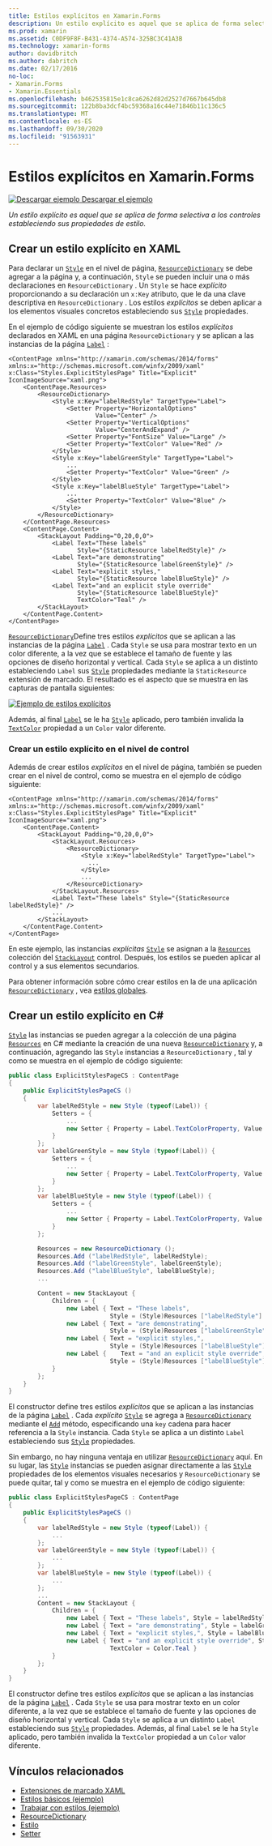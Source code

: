 ```yaml
---
title: Estilos explícitos en Xamarin.Forms
description: Un estilo explícito es aquel que se aplica de forma selectiva a los controles estableciendo sus propiedades de estilo. En este artículo se explica cómo consumir estilos explícitos en una Xamarin.Forms aplicación.
ms.prod: xamarin
ms.assetid: C0DF9F8F-B431-4374-A574-325BC3C41A3B
ms.technology: xamarin-forms
author: davidbritch
ms.author: dabritch
ms.date: 02/17/2016
no-loc:
- Xamarin.Forms
- Xamarin.Essentials
ms.openlocfilehash: b462535815e1c8ca6262d82d2527d7667b645db8
ms.sourcegitcommit: 122b8ba3dcf4bc59368a16c44e71846b11c136c5
ms.translationtype: MT
ms.contentlocale: es-ES
ms.lasthandoff: 09/30/2020
ms.locfileid: "91563931"
---
```

# <a name="explicit-styles-in-no-locxamarinforms"></a>Estilos explícitos en Xamarin.Forms

[![Descargar ejemplo](~/media/shared/download.png) Descargar el ejemplo](https://docs.microsoft.com/samples/xamarin/xamarin-forms-samples/userinterface-styles-basicstyles)

_Un estilo explícito es aquel que se aplica de forma selectiva a los controles estableciendo sus propiedades de estilo._

## <a name="create-an-explicit-style-in-xaml"></a>Crear un estilo explícito en XAML

Para declarar un [`Style`](xref:Xamarin.Forms.Style) en el nivel de página, [`ResourceDictionary`](xref:Xamarin.Forms.ResourceDictionary) se debe agregar a la página y, a continuación, `Style` se pueden incluir una o más declaraciones en `ResourceDictionary` . Un `Style` se hace *explícito* proporcionando a su declaración un `x:Key` atributo, que le da una clave descriptiva en `ResourceDictionary` . Los estilos *explícitos* se deben aplicar a los elementos visuales concretos estableciendo sus [`Style`](xref:Xamarin.Forms.NavigableElement.Style) propiedades.

En el ejemplo de código siguiente se muestran los estilos *explícitos* declarados en XAML en una página `ResourceDictionary` y se aplican a las instancias de la página [`Label`](xref:Xamarin.Forms.Label) :

```xaml
<ContentPage xmlns="http://xamarin.com/schemas/2014/forms" xmlns:x="http://schemas.microsoft.com/winfx/2009/xaml" x:Class="Styles.ExplicitStylesPage" Title="Explicit" IconImageSource="xaml.png">
    <ContentPage.Resources>
        <ResourceDictionary>
            <Style x:Key="labelRedStyle" TargetType="Label">
                <Setter Property="HorizontalOptions"
                        Value="Center" />
                <Setter Property="VerticalOptions"
                        Value="CenterAndExpand" />
                <Setter Property="FontSize" Value="Large" />
                <Setter Property="TextColor" Value="Red" />
            </Style>
            <Style x:Key="labelGreenStyle" TargetType="Label">
                ...
                <Setter Property="TextColor" Value="Green" />
            </Style>
            <Style x:Key="labelBlueStyle" TargetType="Label">
                ...
                <Setter Property="TextColor" Value="Blue" />
            </Style>
        </ResourceDictionary>
    </ContentPage.Resources>
    <ContentPage.Content>
        <StackLayout Padding="0,20,0,0">
            <Label Text="These labels"
                   Style="{StaticResource labelRedStyle}" />
            <Label Text="are demonstrating"
                   Style="{StaticResource labelGreenStyle}" />
            <Label Text="explicit styles,"
                   Style="{StaticResource labelBlueStyle}" />
            <Label Text="and an explicit style override"
                   Style="{StaticResource labelBlueStyle}"
                   TextColor="Teal" />
        </StackLayout>
    </ContentPage.Content>
</ContentPage>
```

[`ResourceDictionary`](xref:Xamarin.Forms.ResourceDictionary)Define tres estilos *explícitos* que se aplican a las instancias de la página [`Label`](xref:Xamarin.Forms.Label) . Cada `Style` se usa para mostrar texto en un color diferente, a la vez que se establece el tamaño de fuente y las opciones de diseño horizontal y vertical. Cada `Style` se aplica a un distinto estableciendo `Label` sus [`Style`](xref:Xamarin.Forms.NavigableElement.Style) propiedades mediante la `StaticResource` extensión de marcado. El resultado es el aspecto que se muestra en las capturas de pantalla siguientes:

[![Ejemplo de estilos explícitos](explicit-images/explicit-styles.png)](explicit-images/explicit-styles-large.png#lightbox)

Además, al final [`Label`](xref:Xamarin.Forms.Label) se le ha [`Style`](xref:Xamarin.Forms.Style) aplicado, pero también invalida la [`TextColor`](xref:Xamarin.Forms.Label.TextColor) propiedad a un `Color` valor diferente.

### <a name="create-an-explicit-style-at-the-control-level"></a>Crear un estilo explícito en el nivel de control

Además de crear estilos *explícitos* en el nivel de página, también se pueden crear en el nivel de control, como se muestra en el ejemplo de código siguiente:

```xaml
<ContentPage xmlns="http://xamarin.com/schemas/2014/forms" xmlns:x="http://schemas.microsoft.com/winfx/2009/xaml" x:Class="Styles.ExplicitStylesPage" Title="Explicit" IconImageSource="xaml.png">
    <ContentPage.Content>
        <StackLayout Padding="0,20,0,0">
            <StackLayout.Resources>
                <ResourceDictionary>
                    <Style x:Key="labelRedStyle" TargetType="Label">
                      ...
                    </Style>
                    ...
                </ResourceDictionary>
            </StackLayout.Resources>
            <Label Text="These labels" Style="{StaticResource labelRedStyle}" />
            ...
        </StackLayout>
    </ContentPage.Content>
</ContentPage>
```

En este ejemplo, las instancias *explícitas* [`Style`](xref:Xamarin.Forms.Style) se asignan a la [`Resources`](xref:Xamarin.Forms.VisualElement.Resources) colección del [`StackLayout`](xref:Xamarin.Forms.StackLayout) control. Después, los estilos se pueden aplicar al control y a sus elementos secundarios.

Para obtener información sobre cómo crear estilos en la de una aplicación [`ResourceDictionary`](xref:Xamarin.Forms.ResourceDictionary) , vea [estilos globales](~/xamarin-forms/user-interface/styles/application.md).

## <a name="create-an-explicit-style-in-c35"></a>Crear un estilo explícito en C&#35;

[`Style`](xref:Xamarin.Forms.Style) las instancias se pueden agregar a la colección de una página [`Resources`](xref:Xamarin.Forms.VisualElement.Resources) en C# mediante la creación de una nueva [`ResourceDictionary`](xref:Xamarin.Forms.ResourceDictionary) y, a continuación, agregando las `Style` instancias a `ResourceDictionary` , tal y como se muestra en el ejemplo de código siguiente:

```csharp
public class ExplicitStylesPageCS : ContentPage
{
    public ExplicitStylesPageCS ()
    {
        var labelRedStyle = new Style (typeof(Label)) {
            Setters = {
                ...
                new Setter { Property = Label.TextColorProperty, Value = Color.Red    }
            }
        };
        var labelGreenStyle = new Style (typeof(Label)) {
            Setters = {
                ...
                new Setter { Property = Label.TextColorProperty, Value = Color.Green }
            }
        };
        var labelBlueStyle = new Style (typeof(Label)) {
            Setters = {
                ...
                new Setter { Property = Label.TextColorProperty, Value = Color.Blue }
            }
        };

        Resources = new ResourceDictionary ();
        Resources.Add ("labelRedStyle", labelRedStyle);
        Resources.Add ("labelGreenStyle", labelGreenStyle);
        Resources.Add ("labelBlueStyle", labelBlueStyle);
        ...

        Content = new StackLayout {
            Children = {
                new Label { Text = "These labels",
                            Style = (Style)Resources ["labelRedStyle"] },
                new Label { Text = "are demonstrating",
                            Style = (Style)Resources ["labelGreenStyle"] },
                new Label { Text = "explicit styles,",
                            Style = (Style)Resources ["labelBlueStyle"] },
                new Label {    Text = "and an explicit style override",
                            Style = (Style)Resources ["labelBlueStyle"], TextColor = Color.Teal }
            }
        };
    }
}
```

El constructor define tres estilos *explícitos* que se aplican a las instancias de la página [`Label`](xref:Xamarin.Forms.Label) . Cada *explícito* [`Style`](xref:Xamarin.Forms.Style) se agrega a [`ResourceDictionary`](xref:Xamarin.Forms.ResourceDictionary) mediante el [`Add`](xref:Xamarin.Forms.ResourceDictionary.Add(System.String,System.Object)) método, especificando una `key` cadena para hacer referencia a la `Style` instancia. Cada `Style` se aplica a un distinto `Label` estableciendo sus [`Style`](xref:Xamarin.Forms.NavigableElement.Style) propiedades.

Sin embargo, no hay ninguna ventaja en utilizar [`ResourceDictionary`](xref:Xamarin.Forms.ResourceDictionary) aquí. En su lugar, las [`Style`](xref:Xamarin.Forms.Style) instancias se pueden asignar directamente a las [`Style`](xref:Xamarin.Forms.NavigableElement.Style) propiedades de los elementos visuales necesarios y `ResourceDictionary` se puede quitar, tal y como se muestra en el ejemplo de código siguiente:

```csharp
public class ExplicitStylesPageCS : ContentPage
{
    public ExplicitStylesPageCS ()
    {
        var labelRedStyle = new Style (typeof(Label)) {
            ...
        };
        var labelGreenStyle = new Style (typeof(Label)) {
            ...
        };
        var labelBlueStyle = new Style (typeof(Label)) {
            ...
        };
        ...
        Content = new StackLayout {
            Children = {
                new Label { Text = "These labels", Style = labelRedStyle },
                new Label { Text = "are demonstrating", Style = labelGreenStyle },
                new Label { Text = "explicit styles,", Style = labelBlueStyle },
                new Label { Text = "and an explicit style override", Style = labelBlueStyle,
                            TextColor = Color.Teal }
            }
        };
    }
}
```

El constructor define tres estilos *explícitos* que se aplican a las instancias de la página [`Label`](xref:Xamarin.Forms.Label) . Cada `Style` se usa para mostrar texto en un color diferente, a la vez que se establece el tamaño de fuente y las opciones de diseño horizontal y vertical. Cada `Style` se aplica a un distinto `Label` estableciendo sus [`Style`](xref:Xamarin.Forms.NavigableElement.Style) propiedades. Además, al final `Label` se le ha `Style` aplicado, pero también invalida la `TextColor` propiedad a un `Color` valor diferente.

## <a name="related-links"></a>Vínculos relacionados

- [Extensiones de marcado XAML](~/xamarin-forms/xaml/xaml-basics/xaml-markup-extensions.md)
- [Estilos básicos (ejemplo)](/samples/xamarin/xamarin-forms-samples/userinterface-styles-basicstyles)
- [Trabajar con estilos (ejemplo)](/samples/xamarin/xamarin-forms-samples/workingwithstyles)
- [ResourceDictionary](xref:Xamarin.Forms.ResourceDictionary)
- [Estilo](xref:Xamarin.Forms.Style)
- [Setter](xref:Xamarin.Forms.Setter)